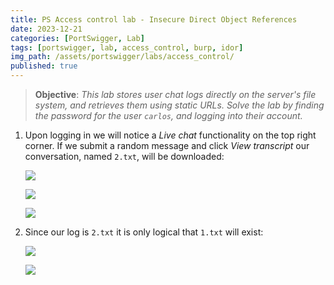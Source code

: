 ```yaml
---
title: PS Access control lab - Insecure Direct Object References
date: 2023-12-21
categories: [PortSwigger, Lab]
tags: [portswigger, lab, access_control, burp, idor]
img_path: /assets/portswigger/labs/access_control/
published: true
---
```


> **Objective**: _This lab stores user chat logs directly on the server's file system, and retrieves them using static URLs. Solve the lab by finding the password for the user `carlos`, and logging into their account._

1. Upon logging in we will notice a *Live chat* functionality on the top right corner. If we submit a random message and click *View transcript* our conversation, named `2.txt`, will be downloaded:

    ![](lab4_live_chat.png)

    ![](lab4_transcript.png)

    ![](lab4_transcript_burp.png)

2. Since our log is `2.txt` it is only logical that `1.txt` will exist:

    ![](lab4_transcript_carlos_burp.png)

    ![](lab4_solved.png)